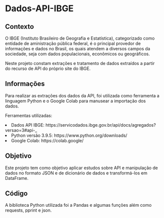 # Dados-API-IBGE

## Contexto

O IBGE (Instituto Brasileiro de Geografia e Estatística), categorizado como entidade de aministração pública federal, é o principal provedor de informações e dados no Brasil, os quais atendem a diversos campos da sociedade, seja com dados populacionais, econômicos ou geográficos.

Neste projeto constam extrações e tratamento de dados extraídos a partir do recurso de API do próprio site do IBGE. 


## Informações

Para realizar as extrações dos dados da API, foi utilizada como ferramenta a linguagem Python e o Google Colab para manusear a importação dos dados.<br>

Ferramentas utilizadas: <br>

<li> Dados API IBGE: https://servicodados.ibge.gov.br/api/docs/agregados?versao=3#api-_</li>
<li> Python versão 3.9.5: https://www.python.org/downloads/ </li>
<li> Google Colab: https://colab.google/ </li>

## Objetivo
Este projeto tem como objetivo aplicar estudos sobre API e manipulação de dados no formato JSON e de dicionário de dados e transformá-los em DataFrame.<br>

## Código

A biblioteca Python utilizada foi a Pandas e algumas funções além como requests, pprint e json. 






